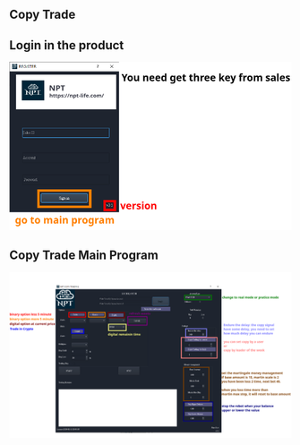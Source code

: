 ## Copy Trade

## Login in the product

![](image/reigister.png)
## Copy Trade Main Program
![](image/main.png)
